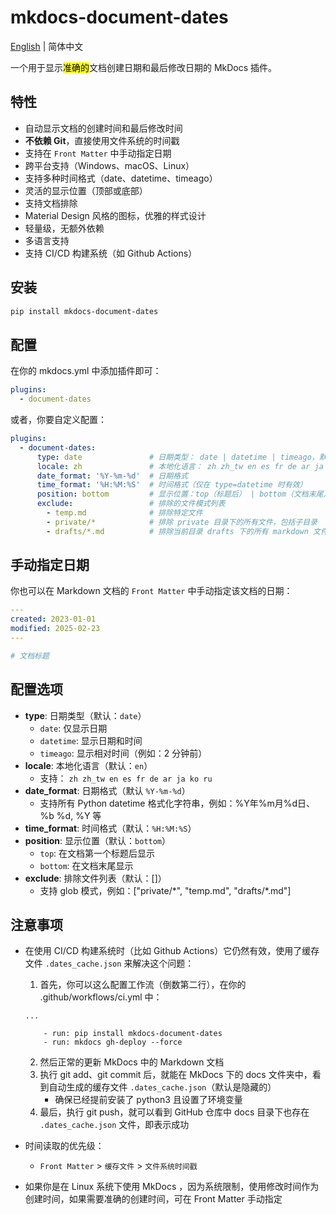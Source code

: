 # mkdocs-document-dates

[English](README.md) | 简体中文



一个用于显示<mark>准确的</mark>文档创建日期和最后修改日期的 MkDocs 插件。

## 特性

- 自动显示文档的创建时间和最后修改时间
- **不依赖 Git**，直接使用文件系统的时间戳
- 支持在 `Front Matter` 中手动指定日期
- 跨平台支持（Windows、macOS、Linux）
- 支持多种时间格式（date、datetime、timeago）
- 灵活的显示位置（顶部或底部）
- 支持文档排除
- Material Design 风格的图标，优雅的样式设计
- 轻量级，无额外依赖
- 多语言支持
- 支持 CI/CD 构建系统（如 Github Actions）

## 安装

```bash
pip install mkdocs-document-dates
```

## 配置

在你的 mkdocs.yml 中添加插件即可：

```yaml
plugins:
  - document-dates
```

或者，你要自定义配置：

```yaml
plugins:
  - document-dates:
      type: date               # 日期类型： date | datetime | timeago，默认 date
      locale: zh               # 本地化语言： zh zh_tw en es fr de ar ja ko ru ，默认：en
      date_format: '%Y-%m-%d'  # 日期格式
      time_format: '%H:%M:%S'  # 时间格式（仅在 type=datetime 时有效）
      position: bottom         # 显示位置：top（标题后） | bottom（文档末尾），默认 bottom
      exclude:                 # 排除的文件模式列表
        - temp.md              # 排除特定文件
        - private/*            # 排除 private 目录下的所有文件，包括子目录
        - drafts/*.md          # 排除当前目录 drafts 下的所有 markdown 文件，不包括子目录
```

## 手动指定日期

你也可以在 Markdown 文档的 `Front Matter` 中手动指定该文档的日期：

```yaml
---
created: 2023-01-01
modified: 2025-02-23
---

# 文档标题
```

## 配置选项

- **type**: 日期类型（默认：`date`）
  - `date`: 仅显示日期
  - `datetime`: 显示日期和时间
  - `timeago`: 显示相对时间（例如：2 分钟前）
- **locale**: 本地化语言（默认：`en`）
  - 支持： `zh zh_tw en es fr de ar ja ko ru`
- **date_format**: 日期格式（默认 `%Y-%m-%d`）
  - 支持所有 Python datetime 格式化字符串，例如：%Y年%m月%d日、%b %d, %Y 等
- **time_format**: 时间格式（默认：`%H:%M:%S`）
- **position**: 显示位置（默认：`bottom`）
  - `top`: 在文档第一个标题后显示
  - `bottom`: 在文档末尾显示
- **exclude**: 排除文件列表（默认：[]）
  - 支持 glob 模式，例如：["private/\*", "temp.md", "drafts/\*.md"]

## 注意事项

- 在使用 CI/CD 构建系统时（比如 Github Actions）它仍然有效，使用了缓存文件 `.dates_cache.json` 来解决这个问题：
    1. 首先，你可以这么配置工作流（倒数第二行），在你的 .github/workflows/ci.yml 中：
    
    ```
    ...
    
        - run: pip install mkdocs-document-dates
        - run: mkdocs gh-deploy --force
    ```
    2. 然后正常的更新 MkDocs 中的 Markdown 文档
    3. 执行 git add、git commit 后，就能在 MkDocs 下的 docs 文件夹中，看到自动生成的缓存文件 `.dates_cache.json`（默认是隐藏的）
        - 确保已经提前安装了 python3 且设置了环境变量
    4. 最后，执行 git push，就可以看到 GitHub 仓库中 docs 目录下也存在 `.dates_cache.json` 文件，即表示成功
- 时间读取的优先级：
    - `Front Matter` > `缓存文件` > `文件系统时间戳` 
- 如果你是在 Linux 系统下使用 MkDocs ，因为系统限制，使用修改时间作为创建时间，如果需要准确的创建时间，可在 Front Matter 手动指定